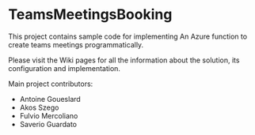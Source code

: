 # TeamsMeetingsBooking
This project contains sample code for implementing An Azure function to create teams meetings programmatically. 

Please visit the Wiki pages for all the information about the solution, its configuration and implementation.

Main project contributors:
* Antoine Goueslard
* Akos Szego
* Fulvio Mercoliano
* Saverio Guardato
